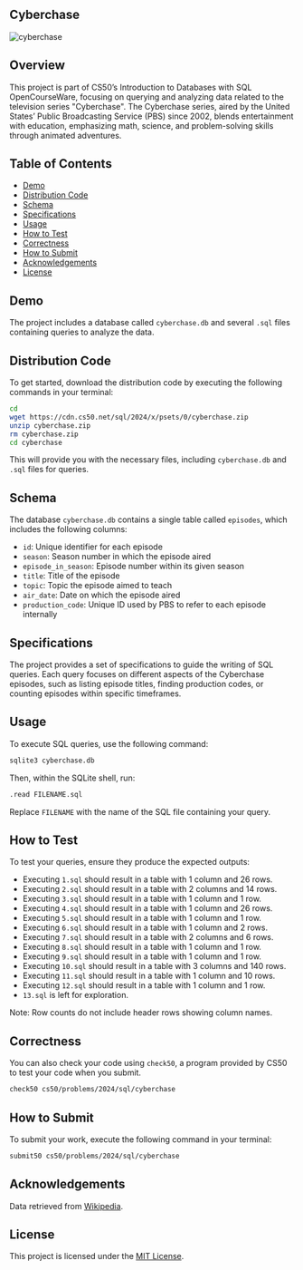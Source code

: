 ## Cyberchase

![cyberchase](https://github.com/mejbass/Cyberchase/assets/130122304/24707fce-3d7e-40c5-a594-d820cb5cbf82)

## Overview

This project is part of CS50’s Introduction to Databases with SQL OpenCourseWare, focusing on querying and analyzing data related to the television series "Cyberchase". The Cyberchase series, aired by the United States’ Public Broadcasting Service (PBS) since 2002, blends entertainment with education, emphasizing math, science, and problem-solving skills through animated adventures.

## Table of Contents

- [Demo](#demo)
- [Distribution Code](#distribution-code)
- [Schema](#schema)
- [Specifications](#specifications)
- [Usage](#usage)
- [How to Test](#how-to-test)
- [Correctness](#correctness)
- [How to Submit](#how-to-submit)
- [Acknowledgements](#acknowledgements)
- [License](#license)

## Demo

The project includes a database called `cyberchase.db` and several `.sql` files containing queries to analyze the data.

## Distribution Code

To get started, download the distribution code by executing the following commands in your terminal:

```bash
cd
wget https://cdn.cs50.net/sql/2024/x/psets/0/cyberchase.zip
unzip cyberchase.zip
rm cyberchase.zip
cd cyberchase
```

This will provide you with the necessary files, including `cyberchase.db` and `.sql` files for queries.

## Schema

The database `cyberchase.db` contains a single table called `episodes`, which includes the following columns:

- `id`: Unique identifier for each episode
- `season`: Season number in which the episode aired
- `episode_in_season`: Episode number within its given season
- `title`: Title of the episode
- `topic`: Topic the episode aimed to teach
- `air_date`: Date on which the episode aired
- `production_code`: Unique ID used by PBS to refer to each episode internally

## Specifications

The project provides a set of specifications to guide the writing of SQL queries. Each query focuses on different aspects of the Cyberchase episodes, such as listing episode titles, finding production codes, or counting episodes within specific timeframes.

## Usage

To execute SQL queries, use the following command:

```bash
sqlite3 cyberchase.db
```

Then, within the SQLite shell, run:

```bash
.read FILENAME.sql
```

Replace `FILENAME` with the name of the SQL file containing your query.

## How to Test

To test your queries, ensure they produce the expected outputs:

- Executing `1.sql` should result in a table with 1 column and 26 rows.
- Executing `2.sql` should result in a table with 2 columns and 14 rows.
- Executing `3.sql` should result in a table with 1 column and 1 row.
- Executing `4.sql` should result in a table with 1 column and 26 rows.
- Executing `5.sql` should result in a table with 1 column and 1 row.
- Executing `6.sql` should result in a table with 1 column and 2 rows.
- Executing `7.sql` should result in a table with 2 columns and 6 rows.
- Executing `8.sql` should result in a table with 1 column and 1 row.
- Executing `9.sql` should result in a table with 1 column and 1 row.
- Executing `10.sql` should result in a table with 3 columns and 140 rows.
- Executing `11.sql` should result in a table with 1 column and 10 rows.
- Executing `12.sql` should result in a table with 1 column and 1 row.
- `13.sql` is left for exploration.

Note: Row counts do not include header rows showing column names.

## Correctness

You can also check your code using `check50`, a program provided by CS50 to test your code when you submit.

```bash
check50 cs50/problems/2024/sql/cyberchase
```

## How to Submit

To submit your work, execute the following command in your terminal:

```bash
submit50 cs50/problems/2024/sql/cyberchase
```

## Acknowledgements

Data retrieved from [Wikipedia](https://en.wikipedia.org/wiki/List_of_Cyberchase_episodes).

## License

This project is licensed under the [MIT License](https://opensource.org/licenses/MIT).
```
